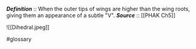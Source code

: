 ***Definition***    :: When the outer tips of wings are higher than the wing roots, giving them an appearance of a subtle "V". 
***Source***         :: [[PHAK Ch5]]

![[Dihedral.jpeg]]

#glossary